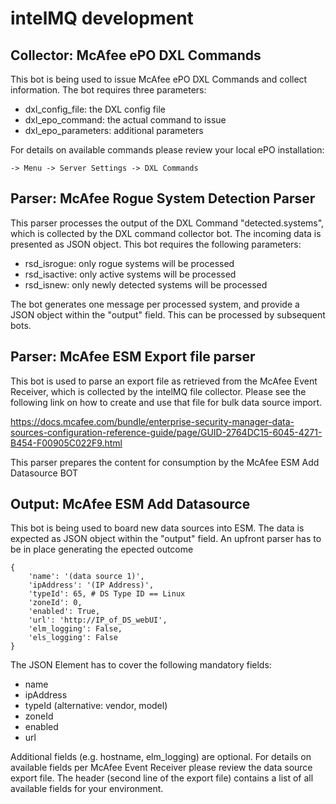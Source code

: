# intelMQ development

## Collector: McAfee ePO DXL Commands

This bot is being used to issue McAfee ePO DXL Commands and collect information. The bot requires three parameters:

- dxl_config_file: the DXL config file
- dxl_epo_command: the actual command to issue
- dxl_epo_parameters: additional parameters

For details on available commands please review your local ePO installation:

```
-> Menu -> Server Settings -> DXL Commands
```

## Parser: McAfee Rogue System Detection Parser

This parser processes the output of the DXL Command "detected.systems", which is collected by the DXL command collector bot. The incoming data is presented as JSON object. This bot requires the following parameters:

- rsd_isrogue: only rogue systems will be processed
- rsd_isactive: only active systems will be processed
- rsd_isnew: only newly detected systems will be processed

The bot generates one message per processed system, and provide a JSON object within the "output" field. This can be processed by subsequent bots.

## Parser: McAfee ESM Export file parser

This bot is used to parse an export file as retrieved from the McAfee Event Receiver, which is collected by the intelMQ file collector. Please see the following link on how to create and use that file for bulk data source import.

https://docs.mcafee.com/bundle/enterprise-security-manager-data-sources-configuration-reference-guide/page/GUID-2764DC15-6045-4271-B454-F00905C022F9.html

This parser prepares the content for consumption by the McAfee ESM Add Datasource BOT

## Output: McAfee ESM Add Datasource

This bot is being used to board new data sources into ESM. The data is expected as JSON object 
within the "output" field. An upfront parser has to be in place generating the epected outcome

```
{
    'name': '(data source 1)',
    'ipAddress': '(IP Address)',
    'typeId': 65, # DS Type ID == Linux
    'zoneId': 0,
    'enabled': True,
    'url': 'http://IP_of_DS_webUI',
    'elm_logging': False,
    'els_logging': False
}
```

The JSON Element has to cover the following mandatory fields:

- name
- ipAddress
- typeId (alternative: vendor, model)
- zoneId
- enabled
- url

Additional fields (e.g. hostname, elm_logging) are optional. For details on available fields per McAfee Event Receiver please review the data source export file. The header (second line of the export file) contains a list of all available fields for your environment.

